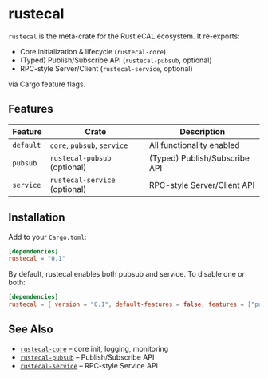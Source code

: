# rustecal

`rustecal` is the meta-crate for the Rust eCAL ecosystem. It re-exports:

- Core initialization & lifecycle (`rustecal-core`)  
- (Typed) Publish/Subscribe API (`rustecal-pubsub`, optional)  
- RPC-style Server/Client (`rustecal-service`, optional)  

via Cargo feature flags.

## Features

| Feature   | Crate                          | Description                          |
|-----------|--------------------------------|--------------------------------------|
| `default` | `core`, `pubsub`, `service`    | All functionality enabled            |
| `pubsub`  | `rustecal-pubsub` (optional)   | (Typed) Publish/Subscribe API        |
| `service` | `rustecal-service` (optional)  | RPC-style Server/Client API          |

## Installation

Add to your `Cargo.toml`:

```toml
[dependencies]
rustecal = "0.1"
```

By default, rustecal enables both pubsub and service. To disable one or both:

```toml
[dependencies]
rustecal = { version = "0.1", default-features = false, features = ["pubsub"] }
```

## See Also

- [`rustecal-core`](https://docs.rs/rustecal-core) – core init, logging, monitoring
- [`rustecal-pubsub`](https://docs.rs/rustecal-pubsub) – Publish/Subscribe API
- [`rustecal-service`](https://docs.rs/rustecal-service) – RPC-style Service API
